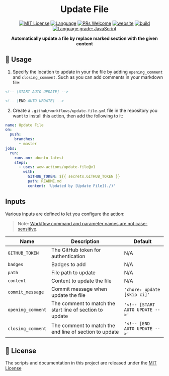 <h1 align="center">Update File</h1>

<p align="center">
  <a href="/wow-actions/update-file/blob/master/LICENSE"><img alt="MIT License" src="https://img.shields.io/github/license/wow-actions/update-file?style=flat-square"></a>
  <a href="https://www.typescriptlang.org" rel="nofollow"><img alt="Language" src="https://img.shields.io/badge/language-TypeScript-blue.svg?style=flat-square"></a>
  <a href="https://github.com/wow-actions/update-file/pulls"><img alt="PRs Welcome" src="https://img.shields.io/badge/PRs-Welcome-brightgreen.svg?style=flat-square" ></a>
  <a href="https://github.com/marketplace/actions/update-file" rel="nofollow"><img alt="website" src="https://img.shields.io/static/v1?label=&labelColor=505050&message=marketplace&color=0076D6&style=flat-square&logo=google-chrome&logoColor=0076D6" ></a>
  <a href="https://github.com/wow-actions/update-file/actions/workflows/release.yml"><img alt="build" src="https://img.shields.io/github/workflow/status/wow-actions/update-file/Release/master?logo=github&style=flat-square" ></a>
  <a href="https://lgtm.com/projects/g/wow-actions/update-file/context:javascript" rel="nofollow"><img alt="Language grade: JavaScript" src="https://img.shields.io/lgtm/grade/javascript/g/wow-actions/update-file.svg?logo=lgtm&style=flat-square" ></a>
</p>

<p align="center">
  <strong>Automatically update a file by replace marked section with the given content</strong>
</p>

## 🚀 Usage

1. Specify the location to update in your the file by adding `opening_comment` and `closing_comment`. Such as you can add comments in your markdown file:

```md
<!-- [START AUTO UPDATE] -->

<!-- [END AUTO UPDATE] -->
```

2. Create a `.github/workflows/update-file.yml` file in the repository you want to install this action, then add the following to it:

```yml
name: Update File
on:
  push:
    branches:
      - master
jobs:
  run:
    runs-on: ubuntu-latest
    steps:
      - uses: wow-actions/update-file@v1
        with:
          GITHUB_TOKEN: ${{ secrets.GITHUB_TOKEN }}
          path: README.md
          content: 'Updated by [Update File](./)'
```

## Inputs

Various inputs are defined to let you configure the action:

> Note: [Workflow command and parameter names are not case-sensitive](https://docs.github.com/en/free-pro-team@latest/actions/reference/workflow-commands-for-github-actions#about-workflow-commands).

| Name | Description | Default |
| --- | --- | --- |
| `GITHUB_TOKEN` | The GitHub token for authentication | N/A |
| `badges` | Badges to add | N/A |
| `path` | File path to update | N/A |
| `content` | Content to update the file | N/A |
| `commit_message` | Commit message when update the file | `'chore: update [skip ci]'` |
| `opening_comment` | The comment to match the start line of section to update | `'<!-- [START AUTO UPDATE -->'` |
| `closing_comment` | The comment to match the end line of section to update | `'<!-- [END AUTO UPDATE -->'` |

## 🔖 License

The scripts and documentation in this project are released under the [MIT License](LICENSE)
